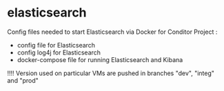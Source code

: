 elasticsearch
=======
Config files needed to start Elasticsearch via Docker for Conditor Project :
  * config file for Elasticsearch
  * config log4j for Elasticsearch
  * docker-compose file for running Elasticsearch and Kibana

!!!! Version used on particular VMs are pushed in branches "dev", "integ" and "prod"

